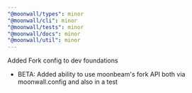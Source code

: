 ```yaml
---
"@moonwall/types": minor
"@moonwall/cli": minor
"@moonwall/tests": minor
"@moonwall/docs": minor
"@moonwall/util": minor
---
```


Added Fork config to dev foundations

- BETA: Added ability to use moonbeam's fork API both via moonwall.config and also in a test
